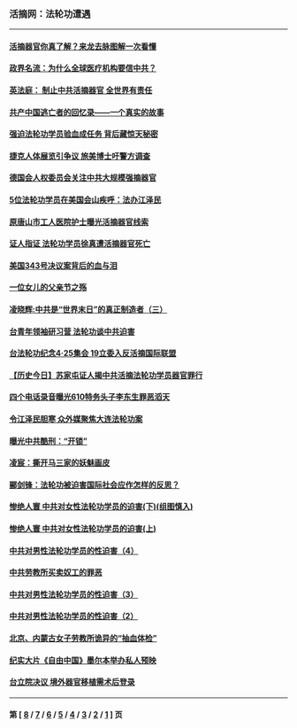 ### 活摘网：法轮功遭遇
---
#### [活摘器官你真了解？来龙去脉图解一次看懂](../../pages/nf5881/n13013820.md?08260430) 
#### [政界名流：为什么全球医疗机构要信中共？](../../pages/nf5881/n11945479.md?08260430) 
#### [英法庭： 制止中共活摘器官 全世界有责任](../../pages/nf5881/n11330691.md?08260430) 
#### [共产中国逃亡者的回忆录——一个真实的故事](../../pages/nf5881/n10918649.md?08260430) 
#### [强迫法轮功学员验血成任务 背后藏惊天秘密](../../pages/nf5881/n4252384.md?08260430) 
#### [捷克人体展览引争议 旅美博士吁警方调查](../../pages/nf5881/n9429187.md?08260430) 
#### [德国会人权委员会关注中共大规模强摘器官](../../pages/nf5881/n8418950.md?08260430) 
#### [5位法轮功学员在美国会山疾呼：法办江泽民](../../pages/nf5881/n8101519.md?08260430) 
#### [原唐山市工人医院护士曝光活摘器官线索](../../pages/nf5881/n8076384.md?08260430) 
#### [证人指证 法轮功学员徐真遭活摘器官死亡](../../pages/nf5881/n8042467.md?08260430) 
#### [美国343号决议案背后的血与泪](../../pages/nf5881/n8020684.md?08260430) 
#### [一位女儿的父亲节之殇](../../pages/nf5881/n8014122.md?08260430) 
#### [凌晓辉:中共是“世界末日”的真正制造者（三）](../../pages/nf5881/n4210333.md?08260430) 
#### [台青年领袖研习营 法轮功谈中共迫害](../../pages/nf5881/n4141857.md?08260430) 
#### [台法轮功纪念4‧25集会 19立委入反活摘国际联盟](../../pages/nf5881/n4141821.md?08260430) 
#### [【历史今日】苏家屯证人揭中共活摘法轮功学员器官罪行](../../pages/nf5881/n4135912.md?08260430) 
#### [四个电话录音曝光610特务头子李东生罪恶滔天](../../pages/nf5881/n4040060.md?08260430) 
#### [令江泽民胆寒 众外媒聚焦大连法轮功案](../../pages/nf5881/n3932671.md?08260430) 
#### [曝光中共酷刑：“开锁”](../../pages/nf5881/n3889373.md?08260430) 
#### [凌宸：撕开马三家的妖魅画皮](../../pages/nf5881/n3849369.md?08260430) 
#### [郦剑锋：法轮功被迫害国际社会应作怎样的反思？](../../pages/nf5881/n3824560.md?08260430) 
#### [惨绝人寰 中共对女性法轮功学员的迫害(下)(组图慎入)](../../pages/nf5881/n3816285.md?08260430) 
#### [惨绝人寰 中共对女性法轮功学员的迫害(上)](../../pages/nf5881/n3815374.md?08260430) 
#### [中共对男性法轮功学员的性迫害（4）](../../pages/nf5881/n3769144.md?08260430) 
#### [中共劳教所买卖奴工的罪恶](../../pages/nf5881/n3769378.md?08260430) 
#### [中共对男性法轮功学员的性迫害（3）](../../pages/nf5881/n3768231.md?08260430) 
#### [中共对男性法轮功学员的性迫害（2）](../../pages/nf5881/n3767211.md?08260430) 
#### [北京、内蒙古女子劳教所诡异的“抽血体检”](../../pages/nf5881/n3753158.md?08260430) 
#### [纪实大片《自由中国》墨尔本举办私人预映](../../pages/nf5881/n3743337.md?08260430) 
#### [台立院决议 境外器官移植需术后登录](../../pages/nf5881/n3741520.md?08260430) 

---
#### 第 [ [8](./8.md?08260430) / [7](./7.md?08260430) / [6](./6.md?08260430) / [5](./5.md?08260430) / [4](./4.md?08260430) / [3](./3.md?08260430) / [2](./2.md?08260430) / [1](./1.md?08260430) ] 页
